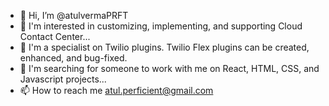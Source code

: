 - 👋 Hi, I’m @atulvermaPRFT
- 👀 I'm interested in customizing, implementing, and supporting Cloud Contact Center...
- 🌱 I'm a specialist on Twilio plugins. Twilio Flex plugins can be created, enhanced, and bug-fixed.
- 💞️ I'm searching for someone to work with me on React, HTML, CSS, and Javascript projects...
- 📫 How to reach me atul.perficient@gmail.com

<!---
atulvermaPRFT/atulvermaPRFT is a ✨ special ✨ repository because its `README.md` (this file) appears on your GitHub profile.
You can click the Preview link to take a look at your changes.
--->
